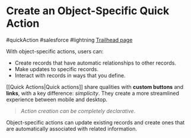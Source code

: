 # Create an Object-Specific Quick Action

#quickAction #salesforce #lightning 
[Trailhead page](https://trailhead.salesforce.com/de/content/learn/projects/customize-the-ui-for-a-recruiting-app/create-object-specific-quick-action)

With object-specific actions, users can:

- Create records that have automatic relationships to other records.
- Make updates to specific records.
- Interact with records in ways that you define.

[[Quick Actions|Quick actions]] share qualities with **custom buttons** and **links**, with a key difference: *simplicity*.
They create a more streamlined experience between mobile and desktop.
> *Action creation can be completely declarative*.

Object-specific actions can update existing records and create ones that are automatically associated with related information.

